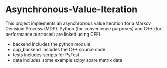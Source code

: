 # Asynchronous-Value-Iteration
This project implements an asynchronous value iteration for a Markov Decisioin Process (MDP). Python (for convenience purposes) and C++ (for performance purposes) are linked using CFFI.

- backend includes the python module
- cpp_backend includes the C++ source code
- tests includes scripts for PyTest
- data includes some example scipy spare matrix data
